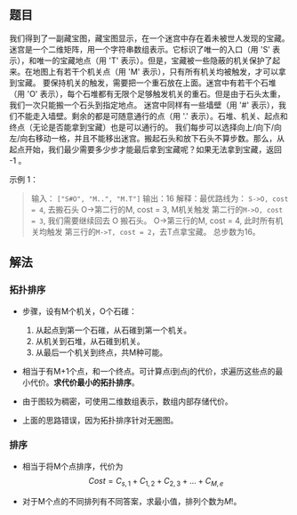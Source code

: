 ## 题目
我们得到了一副藏宝图，藏宝图显示，在一个迷宫中存在着未被世人发现的宝藏。
迷宫是一个二维矩阵，用一个字符串数组表示。它标识了唯一的入口（用 'S' 表示），和唯一的宝藏地点（用 'T' 表示）。但是，宝藏被一些隐蔽的机关保护了起来。在地图上有若干个机关点（用 'M' 表示），只有所有机关均被触发，才可以拿到宝藏。
要保持机关的触发，需要把一个重石放在上面。迷宫中有若干个石堆（用 'O' 表示），每个石堆都有无限个足够触发机关的重石。但是由于石头太重，我们一次只能搬一个石头到指定地点。
迷宫中同样有一些墙壁（用 '#' 表示），我们不能走入墙壁。剩余的都是可随意通行的点（用 '.' 表示）。石堆、机关、起点和终点（无论是否能拿到宝藏）也是可以通行的。
我们每步可以选择向上/向下/向左/向右移动一格，并且不能移出迷宫。搬起石头和放下石头不算步数。那么，从起点开始，我们最少需要多少步才能最后拿到宝藏呢？如果无法拿到宝藏，返回 -1 。

示例 1：
> 输入： `["S#O", "M..", "M.T"]`
> 输出：16
> 解释：最优路线为： `S->O, cost = 4`, 去搬石头 O->第二行的M, cost = 3, M机关触发 第二行的`M->O, cost = 3`, 我们需要继续回去 O 搬石头。 O->第三行的M, cost = 4, 此时所有机关均触发 第三行的`M->T, cost = 2`，去T点拿宝藏。 总步数为16。

## 解法
### 拓扑排序
* 步骤，设有M个机关，O个石碓：
    1. 从起点到第一个石碓，从石碓到第一个机关。
    2. 从机关到石堆，从石碓到机关。
    3. 从最后一个机关到终点，共M种可能。

* 相当于有M+1个点，和一个终点。可计算点i到点j的代价，求遍历这些点的最小代价。**求代价最小的拓扑排序**。
* 由于图较为稠密，可使用二维数组表示，数组内部存储代价。
* 上面的思路错误，因为拓扑排序针对无圈图。

### 排序
* 相当于将M个点排序，代价为
$$Cost = C_{s,1} + C_{1,2} + C_{2,3} + ... + C_{M, e}$$

* 对于M个点的不同排列有不同答案，求最小值，排列个数为$M!$。
